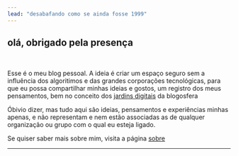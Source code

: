 ```yaml
---
lead: "desabafando como se ainda fosse 1999"
---
```


## olá, obrigado pela presença
<br>

Esse é o meu blog pessoal. A ideia é criar um espaço seguro sem a influência dos algoritimos e das grandes corporações tecnológicas, para que eu possa compartilhar minhas ideias e gostos, um registro dos meus pensamentos, bem no conceito dos [jardins digitais](https://www.mittechreview.pt/2021/humanos-e-tecnologia/os-jardins-digitais-permitem-que-cultive-o-seu-proprio-pedaco-da-internet/) da blogosfera

Óbivio dizer, mas tudo aqui são ideias, pensamentos e experiências minhas apenas, e não representam e nem estão associadas as de qualquer organização ou grupo com o qual eu esteja ligado. 

Se quiser saber mais sobre mim, visita a página [sobre](sobre)

---